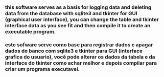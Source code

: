 ### this software serves as a basis for logging data and deleting data from the database with sqlite3 and tkinter for GUI (graphical user interface), you can change the table and tkinter interface data as you see fit and then compile it to create an executable program.



### este sofware serve como base para registrar dados e apagar dados do banco com sqlite3 e tkinter para GUI (interface grafica do usuario), você pode alterar os dados da tabela e da interface do tkinter como achar melhor e depois compilar para criar um programa executavel.
